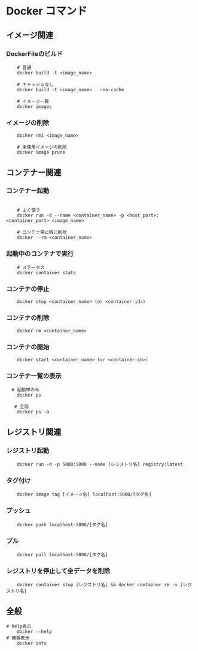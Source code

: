 # Docker コマンド

## イメージ関連

### DockerFileのビルド

``` shell
    # 普通 
    docker build -t <image_name>

    # キャッシュなし
    docker build -t <image_name> . –no-cache

    # イメージ一覧
    docker images
```

### イメージの削除

``` shell
    docker rmi <image_name>

    # 未使用イメージの削除
    docker image prune
```

## コンテナー関連

### コンテナー起動

``` shell

    # よく使う
    docker run -d --name <container_name> -p <host_port>:<container_port> <image_name>

    # コンテナ停止時に削除
    docker --rm <container_name>
```

### 起動中のコンテナで実行

``` shell
    # ステータス
    docker container stats
```

### コンテナの停止

``` shell
    docker stop <container_name> (or <container-id>)
```

### コンテナの削除

``` shell
    docker rm <container_name>
```

### コンテナの開始

``` shell
    docker start <container_name> (or <container-id>)
```

### コンテナ一覧の表示

```shell
  # 起動中のみ
    docker ps

   # 全部
    docker ps -a
```
  
## レジストリ関連

### レジストリ起動

```shell
    docker run -d -p 5000:5000 --name [レジストリ名] registry:latest
```

### タグ付け

``` shell
    docker image tag [イメージ名] localhost:5000/[タグ名]
```

### プッシュ

``` shell
    docker push localhost:5000/[タグ名]
```

### プル

``` shell
    docker pull localhost:5000/[タグ名]
```

### レジストリを停止して全データを削除

``` shell
    docker container stop [レジストリ名] && docker container rm -v [レジストリ名]
```

## 全般

``` shell
# help表示
    docker --help
# 情報表示
    docker info
```
